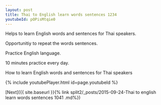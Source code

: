 ```yaml
---
layout: post
title: Thai to English learn words sentences 1234 
youtubeId: pOPisMtqie0
---
```

 
 
Helps to learn English words and sentences for Thai speakers.

Opportunitiy to repeat the words sentences. 

Practice English language. 
 
10 minutes practice every day. 
 
How to learn English words and sentences for Thai speakers 
 
{% include youtubePlayer.html id=page.youtubeId %}
 
 
[Next]({{ site.baseurl }}{% link  split2/_posts/2015-09-24-Thai to english learn words sentences 1041 .md%})
 
